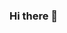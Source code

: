 ### Hi there 👋

<!--
**Gitauwairimu/Gitauwairimu** is a ✨ _special_ ✨ repository because its `README.md` (this file) appears on your GitHub profile.

Here are some ideas to get you started:

- 🔭 I’m currently working on ml microservice CI / CD Pipeline
- 🌱 I’m currently learning Cloud DevOps Engineering
- 👯 I’m looking to collaborate on any DevOps project
- 🤔 I’m looking for a Juniour / Apprenticeship DevOps role
- 💬 Ask me Aws and Google Cloud Platform
- 📫 Reach me at: Twitter - @charlesgreston
- 😄 Pronouns: Him / His
- ⚡ Fun fact: Charles likes talk on Governance and policy.
-->
